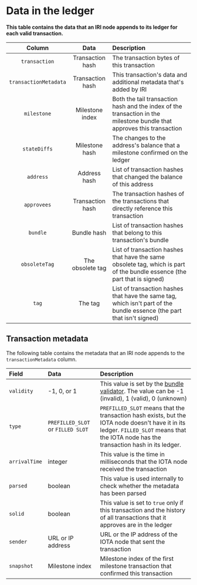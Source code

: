 # Data in the ledger

**This table contains the data that an IRI node appends to its ledger for each valid transaction.**

| **Column**|    **Data**                                            | **Description**           
| :-------------------: |  :---------------------------------------: | :----------------------------------------
| `transaction`     |Transaction hash     | The transaction bytes of this transaction|
| `transactionMetadata` | Transaction hash|This transaction's data and additional metadata that's added by IRI|
|`milestone`      |Milestone index      | Both the tail transaction hash and the index of the transaction in the milestone bundle that approves this transaction                |
| `stateDiffs`        |Milestone hash          |  The changes to the address's balance that a milestone confirmed on the ledger   |
| `address`          | Address hash         | List of transaction hashes that changed the balance of this address|
|`approvees`       |Transaction hash | The transaction hashes of the transactions that directly reference this transaction|
|`bundle`       |  Bundle hash| List of transaction hashes that belong to this transaction's bundle |
|`obsoleteTag`       | The obsolete tag |List of transaction hashes that have the same obsolete tag, which is part of the bundle essence (the part that is signed)|
|`tag`       | The tag |List of transaction hashes that have the same tag, which isn't part of the bundle essence (the part that isn't signed)|

## Transaction metadata

The following table contains the metadata that an IRI node appends to the `transactionMetadata` column.

|**Field**|**Data** |**Description**|
|:--------|:---------------|:-------|
|`validity`|-1, 0, or 1|This value is set by the [bundle validator](../concepts/transaction-validation.md#bundle-validator). The value can be -1 (invalid), 1 (valid), 0 (unknown)|
|`type`|`PREFILLED_SLOT` or `FILLED SLOT` |`PREFILLED_SLOT` means that the transaction hash exists, but the IOTA node doesn't have it in its ledger. `FILLED_SLOT` means that the IOTA node has the transaction hash in its ledger.|
|`arrivalTime`|integer |This value is the time in milliseconds that the IOTA node received the transaction|
|`parsed`|boolean |This value is used internally to check whether the metadata has been parsed|
|`solid`|boolean|This value is set to `true` only if this transaction and the history of all transactions that it approves are in the ledger|
|`sender`|URL or IP address|URL or the IP address of the IOTA node that sent the transaction|
|`snapshot`|Milestone index|Milestone index of the first milestone transaction that confirmed this transaction|

